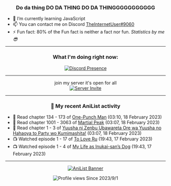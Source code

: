 <div align="center">

### Do da thing DO DA THING DO DA THINGGGGGGGGGGG
</div>

- 🌱 I’m currently learning JavaScript
- 📫 You can contact me on Discord [TheInternetUser#9060](https://discord.com/users/534117072796385300)
- ⚡ Fun fact: 80% of the Fun fact is neither a fact nor fun. _Statistics by me 😎_
<hr>

<div align="center">

### What I'm doing right now:
[![Discord Presence](https://lanyard.cnrad.dev/api/534117072796385300)](https://discord.com/users/534117072796385300)
<hr>

join my server it's open for all <br>
[![Server Invite](https://invidget.switchblade.xyz/bfYgVHxrSs)](https://discord.gg/bfYgVHxrSs)

<hr>
  
### 🌸 My recent AniList activity

</div>

<!-- ANILIST_ACTIVITY:start -->

-   📖 Read chapter 134 - 173 of [One-Punch Man](https://anilist.co/manga/74347) (03:10, 18 February 2023)
-   📖 Read chapter 1001 - 3063 of [Martial Peak](https://anilist.co/manga/104494) (03:07, 18 February 2023)
-   📖 Read chapter 1 - 3 of [Yuusha ni Zenbu Ubawareta Ore wa Yuusha no Hahaoya to Party wo Kumimashita!](https://anilist.co/manga/159187) (03:07, 18 February 2023)
-   📺 Watched episode 1 - 17 of [To Love Ru](https://anilist.co/anime/3455) (19:43, 17 February 2023)
-   📺 Watched episode 1 - 4 of [My Life as Inukai-san’s Dog](https://anilist.co/anime/146346) (19:43, 17 February 2023)

<!-- ANILIST_ACTIVITY:end -->
<hr>

<div align="center">

[![AniList Banner](https://img.anili.st/User/929966)](https://anilist.co/user/TheInternetUser)

![Profile views](https://gpvc.arturio.dev/TheInternetUse7) Since 2023/9/1

</div>
